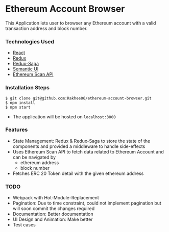 # Ethereum Account Browser

This Application lets user to browser any Ethereum account with a valid transaction address and block number.

### Technologies Used
- [React](https://reactjs.org/)
- [Redux](https://redux.js.org/)
- [Redux-Saga](https://redux-saga.js.org)
- [Semantic UI](https://react.semantic-ui.com/)
- [Ethereum Scan API](https://etherscan.io/apis)

### Installation Steps
```$xslt
$ git clone git@github.com:Rakhee06/ethereum-account-browser.git
$ npm install
$ npm start
```
- The application will be hosted on `localhost:3000`

### Features
- State Management: Redux & Redux-Saga to store the state of the components and provided a middleware to handle side-effects
- Uses Ethereum Scan API to fetch data related to Ethereum Account and can be navigated by
    * ethereum address
    * block number
- Fetches ERC 20 Token detail with the given ethereum address

### TODO
- Webpack with Hot-Module-Replacement
- Pagination: Due to time constraint, could not implement pagination but will soon commit the changes required
- Documentation: Better documentation
- UI Design and Animation: Make better
- Test cases



